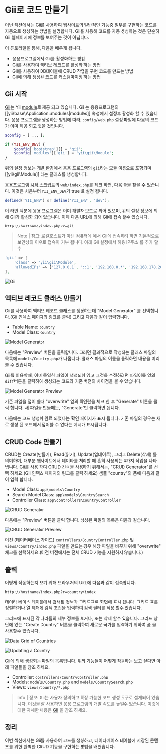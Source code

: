 Gii로 코드 만들기
=================

이번 섹션에서는 [Gii](tool-gii.md)를 사용하여 웹사이트의 일반적인 기능중 일부를 구현하는 코드를 자동으로 생성하는 방법을 설명합니다. Gii를 사용해 코드를 자동 생성하는 것은 단순히 Gii 웹페이지에 정보를 보여주는 것이 아닙니다.

이 튜토리얼을 통해, 다음을 배우게 됩니다.

* 응용프로그램에서 Gii를 활성화하는 방법
* Gii를 사용하여 엑티브 레코드를 활성화 하는 방법
* Gii를 사용하여 DB테이블에 CRUD 작업을 구현 코드를 만드는 방법
* Gii에 의해 생성된 코드를 커스텀마이징 하는 방법


Gii 시작<span id="starting-gii"></span>
------------

[Gii](tool-gii.md)는 Yii [module](structure-modules.md)로 제공 되고 있습니다.
Gii 는 응용프로그램의 [[yii\base\Application::modules|modules]] 속성에서 설정후 활성화 할 수 있습니다. 응용 프로그램을 생성하는 방법에 따라, `config/web.php` 설정 파일에 다음의 코드가 이미 제공 되고 있을 것입니다.

```php
$config = [ ... ];

if (YII_ENV_DEV) {
    $config['bootstrap'][] = 'gii';
    $config['modules']['gii'] = 'yii\gii\Module';
}
```

위의 설정 정보는 [개발 환경](concept-configurations.md#environment-constants)에서 응용 프로그램의 `gii`라는 모듈 이름으로 포함되며 [[yii\gii\Module]] 라는 클래스를 생성합니다.

응용프로그램 [시작 스크립트](structure-entry-scripts.md)의 `web/index.php`를 체크 하면, 다음 줄을 찾을 수 있습니다. 이것은 처음부터 `YII_ENV_DEV`가 true 로 설정 됩니다.

```php
defined('YII_ENV') or define('YII_ENV', 'dev');
```

이 라인 덕분에 응용 프로그램은 이미 개발자 모드로 되어 있으며, 위의 설정 정보에 의해 Gii가 활성화 되어 있습니다. 이제 다음 URL에 의해 Gii에 접속 할수 있습니다.

```
http://hostname/index.php?r=gii
```

> Note | 참고: 로컬호스트가 아닌 컴퓨터에 에서 Gii에 접속하려 하면 기본적으로 보안상의 이유로 접속이 거부 됩니다.
> 아래 Gii 설정에서 허용 IP주소 를 추가 할 수  

>
```php
'gii' => [
    'class' => 'yii\gii\Module',
    'allowedIPs' => ['127.0.0.1', '::1', '192.168.0.*', '192.168.178.20'] // adjust this to your needs
],
```

![Gii](images/start-gii.png)


엑티브 레코드 클래스 만들기 <span id="generating-ar"></span>
---------------------------

Gii를 사용하여 엑티브 레코드 클래스를 생성하는데 "Model Generator" 를 선택합니다.(Gii 인덱스 페이지의 링크를 클릭) 그리고 다음과 같이 입력합니다.

* Table Name: `country`
* Model Class: `Country`

![Model Generator](images/start-gii-model.png)

다음에는 "Preview" 버튼을 클릭합니다. 그러면 결과적으로 작성되는 클래스 파일의 목록에 `models/Country.php`가 나옵니다.
클래스 파일의 이름을 클릭하면 내용을 미리 볼 수 있습니다.

Gii를 이용할때, 이미 동일한 파일이 생성되어 있고 그것을 수정하려면 파일이름 옆의 `diff`버튼을 클릭하여 생성되는 코드와 기존 버전의 차이점을 볼 수 있습니다.

![Model Generator Preview](images/start-gii-model-preview.png)

기존 파일을 덮어 쓸때 "overwrite" 옆의 확인란을 체크 한 후 "Generate" 버튼을 클릭 합니다. 새 파일을 만들때는, "Generate"만 클릭하면 됩니다.

다음에는 코드 생성이 완료 되었다는 확인 페이지가 표시 됩니다.
기존 파일의 경우는 새로 생성 된 코드에서 덮어쓸 수 없다는 메시가 표시됩니다.


CRUD Code 만들기<span id="generating-crud"></span>
----------------

CRUD는 Create(만들기), Read(읽기), Update(업데이트), 그리고 Delete(삭제) 를 의미하며, 대부분 웹사이트에서 데이타를 처리할 때 흔히 사용되는 4가지 작업을 나타 냅니다.
Gii를 사용 하여 CRUD 긴ㅇ을 사용하기 위해서는, "CRUD Generator"를 선택 하세요.(Gii 인덱스 페이지의 링크를 클릭 하세요)
샘플 "country"의 폼에 다음과 같이 입력 합니다.

* Model Class: `app\models\Country`
* Search Model Class: `app\models\CountrySearch`
* Controller Class: `app\controllers\CountryController`

![CRUD Generator](images/start-gii-crud.png)

다음에는 "Preview" 버튼을 클릭 합니다. 생성된 파일의 목록은 다음과 같습니다.

![CRUD Generator Preview](images/start-gii-crud-preview.png)

이전 (데이터베이스 가이드) `controllers/CountryController.php` 및 `views/country/index.php` 파일을 만드는 경우 해당 파일을 바꾸기 위해 "overwrite" 체크를 선택하세요.(이전 버전에서는 전체 CRUD 기능을 지원하지 않습니다.)


출력 <span id="trying-it-out"></span>
-----

어떻게 작동하는지 보기 위해 브라우저의 URL에 다음과 같이 접속합니다.

```
http://hostname/index.php?r=country/index
```

데이타 베이스 테이블에서 검색된 정보가 그리드표로  화면에 표시 됩니다.
그리드 표를 정렬하거나 열 헤더에 검색 조건을 입력하여 검색 필터를 적용 할수 있습니다.

그리드에 표시된 각 나라들의 세부 정보를 보거나, 또는 삭제 할수 있습니다.
그리드 상단에 있는 "Create Country" 버튼을 클릭하여 새로운 국가를 입력하기 위하여 폼 을 사용할수 있습니다.

![Data Grid of Countries](images/start-gii-country-grid.png)

![Updating a Country](images/start-gii-country-update.png)

Gii에 의해 생성되는 파일의 목록입니다. 위의 기능들이 어떻게 작동하는 보고 싶다면 아래 파일들을 참조 하세요.

* Controller: `controllers/CountryController.php`
* Models: `models/Country.php` and `models/CountrySearch.php`
* Views: `views/country/*.php`

> Info | 정보: Gii는 사용자 정의하고 확장 가능한 코드 생성 도구로 설계되어 있습니다. 이것을 잘 사용하면 응용 프로그램의 개발 속도를 높일수 있습니다. 이것에 대한 자세한 내용은 [Gii](tool-gii.md) 을 참조 하세요.


정리 <span id="summary"></span>
-----

이번 섹션에서는 Gii를 사용하여 코드를 생성하고, 데이타베이스 테이블에 저장된 콘텐츠를 위한 완벽한 CRUD 기능을 구현하는 방법을 배웠습니다.